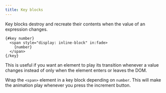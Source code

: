 ```yaml
---
title: Key blocks
---
```


Key blocks destroy and recreate their contents when the value of an expression changes.

```svelte
{#key number}
  <span style="display: inline-block" in:fade>
    {number}
  </span>
{/key}
```

This is useful if you want an element to play its transition whenever a value changes instead of only when the element enters or leaves the DOM.

Wrap the `<span>` element in a key block depending on `number`. This will make the
animation play whenever you press the increment button.

